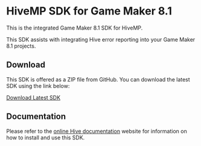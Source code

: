HiveMP SDK for Game Maker 8.1
===============================

This is the integrated Game Maker 8.1 SDK for HiveMP.

This SDK assists with integrating Hive error reporting into your Game Maker 8.1
projects.

## Download

This SDK is offered as a ZIP file from GitHub.  You can download the latest SDK
using the link below:

[Download Latest SDK](https://github.com/HiveMP/hivemp-gm81-sdk/archive/master.zip)

## Documentation

Please refer to the [online Hive documentation](https://docs.hivemp.com) website for
information on how to install and use this SDK.
